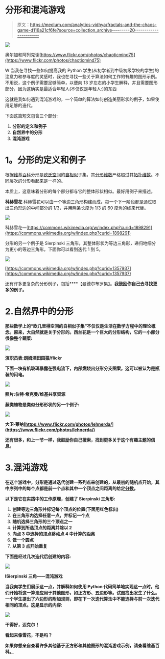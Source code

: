 # 分形和混沌游戏

> 原文：<https://medium.com/analytics-vidhya/fractals-and-the-chaos-game-d116a21cf6fe?source=collection_archive---------20----------------------->

![](img/4f2f353d8a1241d47a89986df5664cb5.png)

奥尔加和阿列克谢[https://www.flickr.com/photos/chaoticmind75](https://www.flickr.com/photos/chaoticmind75)

W 当我在寻找一些如何提高我的 Python 学生(从初学者到中级初级学校的学生)的注意力和参与度的灵感时，我也在寻找一些关于算法如何工作的有趣的图形示例。不用说，这个例子需要足够简单，以便向 13 岁左右的小学生解释，并且需要图形部分，因为这确实是最适合年轻人(不仅仅是年轻人:)的东西

这就是我如何遇到混沌游戏的，一个简单的算法如何创造美丽形状的例子，如果使用足够的迭代。

下面这篇短文包含三个部分:

1.  **分形的定义和例子**
2.  **自然界中的分形**
3.  **混沌游戏**

# **1。分形的定义和例子**

根据[维基百科](https://en.wikipedia.org/wiki/Fractal)分形是[欧氏空间](https://en.wikipedia.org/wiki/Euclidean_space)的[自相似](https://en.wikipedia.org/wiki/Self-similarity)子集，其[分形维数](https://en.wikipedia.org/wiki/Hausdorff_dimension)严格超过其[拓扑维数](https://en.wikipedia.org/wiki/Topological_dimension)。不同层次的分形看起来是一样的。

本质上，这意味着分形的每个部分都与它的整体形状相似。最好用例子来描述。

**科赫雪花**
科赫雪花可以由一个等边三角形构建而成，每一个下一阶段都是通过取出三角形边的中间部分的 1/3，并用两条长度为 1/3 的 60 度角的线来代替。

![](img/a4cacef88e17a3b34f4a72b0fa812727.png)

科赫雪花—[https://commons.wikimedia.org/w/index.php?curid=1898291](https://commons.wikimedia.org/w/index.php?curid=1898291)

分形的另一个例子是 Sierpinski 三角形，其整体形状为等边三角形，递归地细分为更小的等边三角形。下面你可以看到迭代 1 到 5。

![](img/7040c18935e03fb2d0df7d447e1e00e6.png)

[https://commons.wikimedia.org/w/index.php?curid=1357937](https://commons.wikimedia.org/w/index.php?curid=1357937)

还有许多更复杂的分形例子，包括[](https://en.wikipedia.org/wiki/Mandelbrot_set)****【曼德尔布罗集】。**我鼓励你自己去寻找更多的例子。**

# **2.**自然界中的分形****

**那些数学上的“欧几里得空间的自相似子集”不仅仅是生活在数学方程中的理论概念。原来，大自然就是关于分形的。西兰花是一个巨大的分形结构，它的一小部分很像整个蔬菜:**

**![](img/295e78d6488dbb2debbe0c0730644ab4.png)**

**演职员表:朗姆酒田园猿/flickr**

**下面一块有机玻璃暴露在强电流下，内部燃烧出分形分支图案。这可以被认为是瓶装的闪电。**

**![](img/c1300d104dbaabce52c5d99ea3fe7169.png)**

**照片:伯特·希克曼/维基共享资源**

**蕨类植物是类似分形形状的另一个例子:**

**![](img/6e689da33cd0d9e3b7baba1e82d006bf.png)**

**大卫·莱纳[https://www.flickr.com/photos/lehnerda/](https://www.flickr.com/photos/lehnerda/)**

**还有很多，和上一节一样，我鼓励你自己搜索，找到更多关于这个有趣主题的信息。**

# **3.混沌游戏**

**在这个游戏中，分形是通过迭代创建一系列点来创建的，从最初的随机点开始，其中序列中的每个点都是前一个点和其中一个顶点之间距离的给定[分数](https://en.wikipedia.org/wiki/Fraction_(mathematics))。**

**以下是它在实践中的工作原理，创建了 Sierpinski 三角形:**

1.  **创建等边三角形并标记每个顶点的位置(下面用红色标出)**
2.  **在三角形内选择任意一点，并标记一个点**
3.  **随机选择三角形的三个顶点之一**
4.  **计算到所选顶点的距离并除以 2**
5.  **向点 3 中选择的顶点移动点 4 中计算的距离**
6.  **做一个圆点**
7.  **从第 3 点开始重复**

**下面是经过几次迭代后创建的内容:**

**![](img/e51dd8aa756851afb8c2a489fc5fec12.png)**

**ISierpinski 三角——混沌游戏**

**当我向学生们展示这一点，并解释如何使用 Python 代码简单地实现这一点时，他们开始将这一算法应用于其他图形，如正方形、五边形等。试图找出发生了什么。一个学生提出了六边形的附加规则，即在下一次迭代算法中不能选择与前一次迭代相同的顶点。这是显示的内容:**

**![](img/aa60f0bef698fcf7af66e3faadafdfd6.png)**

**干得好，迈克尔！**

**看起来像雪花，不是吗？**

**如果你想亲自查看许多其他基于正方形和其他图形的混沌游戏示例，请查看维基百科[。](https://en.wikipedia.org/wiki/Chaos_game)**
